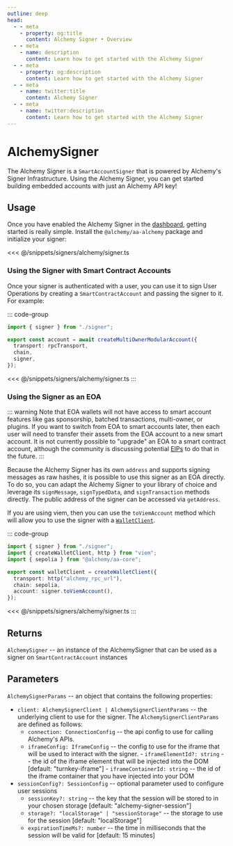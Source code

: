 ```yaml
---
outline: deep
head:
  - - meta
    - property: og:title
      content: Alchemy Signer • Overview
  - - meta
    - name: description
      content: Learn how to get started with the Alchemy Signer
  - - meta
    - property: og:description
      content: Learn how to get started with the Alchemy Signer
  - - meta
    - name: twitter:title
      content: Alchemy Signer
  - - meta
    - name: twitter:description
      content: Learn how to get started with the Alchemy Signer
---
```


# AlchemySigner

The Alchemy Signer is a `SmartAccountSigner` that is powered by Alchemy's Signer Infrastructure. Using the Alchemy Signer, you can get started building embedded accounts with just an Alchemy API key!

## Usage

Once you have enabled the Alchemy Signer in the [dashboard](https://dashboard.alchemy.com/accounts?a=account-kit-docs), getting started is really simple. Install the `@alchemy/aa-alchemy` package and initialize your signer:

<<< @/snippets/signers/alchemy/signer.ts

### Using the Signer with Smart Contract Accounts

Once your signer is authenticated with a user, you can use it to sign User Operations by creating a `SmartContractAccount` and passing the signer to it. For example:

::: code-group

```ts
import { signer } from "./signer";

export const account = await createMultiOwnerModularAccount({
  transport: rpcTransport,
  chain,
  signer,
});
```

<<< @/snippets/signers/alchemy/signer.ts
:::

### Using the Signer as an EOA

::: warning
Note that EOA wallets will not have access to smart account features like gas sponsorship, batched transactions, multi-owner, or plugins. If you want to switch from EOA to smart accounts later, then each user will need to transfer their assets from the EOA account to a new smart account. It is not currently possible to "upgrade" an EOA to a smart contract account, although the community is discussing potential [EIPs](https://eips.ethereum.org/EIPS/eip-7377) to do that in the future.
:::

Because the Alchemy Signer has its own `address` and supports signing messages as raw hashes, it is possible to use this signer as an EOA directly. To do so, you can adapt the Alchemy Signer to your library of choice and leverage its `signMessage`, `signTypedData`, and `signTransaction` methods directly. The public address of the signer can be accessed via `getAddress`.

If you are using viem, then you can use the `toViemAccount` method which will allow you to use the signer with a [`WalletClient`](https://viem.sh/docs/clients/wallet#local-accounts-private-key-mnemonic-etc).

::: code-group

```ts
import { signer } from "./signer";
import { createWalletClient, http } from "viem";
import { sepolia } from "@alchemy/aa-core";

export const walletClient = createWalletClient({
  transport: http("alchemy_rpc_url"),
  chain: sepolia,
  account: signer.toViemAccount(),
});
```

<<< @/snippets/signers/alchemy/signer.ts
:::

## Returns

`AlchemySigner` -- an instance of the AlchemySigner that can be used as a signer on `SmartContractAccount` instances

## Parameters

`AlchemySignerParams` -- an object that contains the following properties:

- `client: AlchemySignerClient | AlchemySignerClientParams` -- the underlying client to use for the signer. The `AlchemySignerClientParams` are defined as follows:
  - `connection: ConnectionConfig` -- the api config to use for calling Alchemy's APIs.
  - `iframeConfig: IframeConfig` -- the config to use for the iframe that will be used to interact with the signer. - `iframeElementId?: string` -- the id of the iframe element that will be injected into the DOM [default: "turnkey-iframe"] - `iframeContainerId: string` -- the id of the iframe container that you have injected into your DOM
- `sessionConfig?: SessionConfig` -- optional parameter used to configure user sessions
  - `sessionKey?: string` -- the key that the session will be stored to in your chosen storage [default: "alchemy-signer-session"]
  - `storage?: "localStorage" | "sessionStorage"` -- the storage to use for the session [default: "localStorage"]
  - `expirationTimeMs?: number` -- the time in milliseconds that the session will be valid for [default: 15 minutes]
